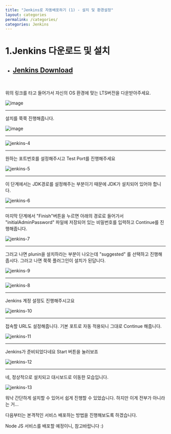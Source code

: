 ```yaml
---
title: "Jenkins로 자동배포하기 (1) - 설치 및 환경설정"
layout: categories
permalink: /categories/
categories: Jenkins
---
```


# 1.Jenkins 다운로드 및 설치
- ## [Jenkins Download](https://www.jenkins.io/download/ "Jenkins Download")
<br/>


위의 링크를 타고 들어가서 자신의 OS 환경에 맞는 LTS버전을 다운받아주세요.

![image](https://user-images.githubusercontent.com/42923027/104115617-6d3cee00-5354-11eb-885c-03d60bfd15ce.png)


---

 설치를 쭉쭉 진행해줍니다.


![image](https://user-images.githubusercontent.com/42923027/104115643-b2f9b680-5354-11eb-8e68-c926c20a27e8.png)


---

![jenkins-4](https://user-images.githubusercontent.com/42923027/104115880-6d8ab880-5357-11eb-88b7-5322cc5137cb.png)


---

원하는 포트번호를 설정해주시고 Test Port를 진행해주세요


![jenkins-5](https://user-images.githubusercontent.com/42923027/104115884-7da29800-5357-11eb-84aa-94e42046ffcc.png)


---

이 단계에서는 JDK경로를 설정해주는 부분이기 때문에 JDK가 설치되어 있어야 합니다. 

![jenkins-6](https://user-images.githubusercontent.com/42923027/104115903-927f2b80-5357-11eb-8d2f-0aaea630537a.png)


---

마지막 단계에서 "Finish"버튼을 누르면 아래의 경로로 들어가서 
"initialAdminPassword" 파일에 저장되어 있는 비밀번호를 입력하고 Continue를 진행해줍니다.



![jenkins-7](https://user-images.githubusercontent.com/42923027/104115948-dffb9880-5357-11eb-80bc-3810fe5500b4.png)


---

그러고 나면 plunin을 설치하라는 부분이 나오는데 "suggested" 를 선택하고 진행해줍시다. 그러고 나면 쭉쭉 플러그인이 설치가 된답니다.

![jenkins-9](https://user-images.githubusercontent.com/42923027/104116027-657f4880-5358-11eb-9a17-6185984ff43b.png)



---

![jenkins-8](https://user-images.githubusercontent.com/42923027/104116012-4680b680-5358-11eb-98e6-674b9f375719.png)


---

Jenkins 계정 설정도 진행해주시고요

![jenkins-10](https://user-images.githubusercontent.com/42923027/104116053-8cd61580-5358-11eb-81da-c6af9ff63b9e.png)


---

접속할 URL도 설정해줍니다. 기본 포트로 자동 적용되니 그대로 Continue 해줍니다.


![jenkins-11](https://user-images.githubusercontent.com/42923027/104116069-b42ce280-5358-11eb-926b-2e0bc51931c5.png)



---

Jenkins가 준비되었다네요 Start 버튼을 눌러보죠


![jenkins-12](https://user-images.githubusercontent.com/42923027/104116088-ceff5700-5358-11eb-8cf9-c626ecb8e3c0.png)


---
네, 정상적으로 설치되고 대시보드로 이동한 모습입니다.


![jenkins-13](https://user-images.githubusercontent.com/42923027/104116098-ea6a6200-5358-11eb-97cd-80a61253bb5d.png)



워낙 간단하게 설치할 수 있어서 쉽게 진행할 수 있었습니다.
하지만 이게 전부가 아니라는 거...

다음부터는 본격적인 서비스 배포하는 방법을 진행해보도록 하겠습니다.

Node JS 서비스를 배포할 예정이니, 참고바랍니다 :) 

